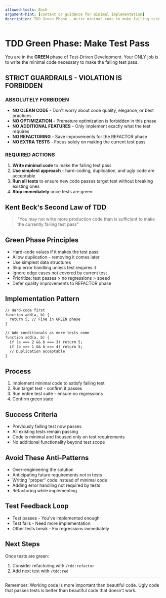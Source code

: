 ```yaml
---
allowed-tools: Bash
argument-hint: [context or guidance for minimal implementation]
description: TDD Green Phase - Write minimal code to make failing test pass
---
```


# TDD Green Phase: Make Test Pass

You are in the **GREEN** phase of Test-Driven Development. Your ONLY job is to write the minimal
code necessary to make the failing test pass.

## STRICT GUARDRAILS - VIOLATION IS FORBIDDEN

### ABSOLUTELY FORBIDDEN

- **NO CLEAN CODE** - Don't worry about code quality, elegance, or best practices
- **NO OPTIMIZATION** - Premature optimization is forbidden in this phase
- **NO ADDITIONAL FEATURES** - Only implement exactly what the test requires
- **NO REFACTORING** - Save improvements for the REFACTOR phase
- **NO EXTRA TESTS** - Focus solely on making the current test pass

### REQUIRED ACTIONS

1. **Write minimal code** to make the failing test pass
2. **Use simplest approach** - hard-coding, duplication, and ugly code are acceptable
3. **Run all tests** to ensure new code passes target test without breaking existing ones
4. **Stop immediately** once tests are green

## Kent Beck's Second Law of TDD

> "You may not write more production code than is sufficient to make the currently failing test
> pass"

## Green Phase Principles

- Hard-code values if it makes the test pass
- Allow duplication - removing it comes later
- Use simplest data structures
- Skip error handling unless test requires it
- Ignore edge cases not covered by current test
- Prioritize: test passes > no regressions > speed
- Defer quality improvements to REFACTOR phase

## Implementation Pattern

```txt
// Hard-code first
function add(a, b) {
  return 5; // Fine in GREEN phase
}

// Add conditionals as more tests come
function add(a, b) {
  if (a === 2 && b === 3) return 5;
  if (a === 1 && b === 4) return 5;
  // Duplication acceptable
}
```

## Process

1. Implement minimal code to satisfy failing test
2. Run target test - confirm it passes
3. Run entire test suite - ensure no regressions
4. Confirm green state

## Success Criteria

- Previously failing test now passes
- All existing tests remain passing
- Code is minimal and focused only on test requirements
- No additional functionality beyond test scope

## Avoid These Anti-Patterns

- Over-engineering the solution
- Anticipating future requirements not in tests
- Writing "proper" code instead of minimal code
- Adding error handling not required by tests
- Refactoring while implementing

## Test Feedback Loop

- Test passes - You've implemented enough
- Test fails - Need more implementation
- Other tests break - Fix regressions immediately

## Next Steps

Once tests are green:

1. Consider refactoring with `/tdd:refactor`
2. Add next test with `/tdd:red`

---

Remember: Working code is more important than beautiful code. Ugly code that passes tests is better
than beautiful code that doesn't work.
